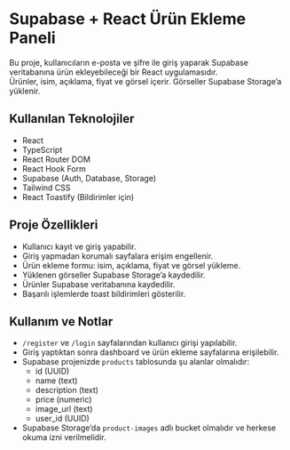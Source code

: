 # Supabase + React Ürün Ekleme Paneli

Bu proje, kullanıcıların e-posta ve şifre ile giriş yaparak Supabase veritabanına ürün ekleyebileceği bir React uygulamasıdır.  
Ürünler, isim, açıklama, fiyat ve görsel içerir. Görseller Supabase Storage’a yüklenir.

## Kullanılan Teknolojiler

- React  
- TypeScript  
- React Router DOM  
- React Hook Form  
- Supabase (Auth, Database, Storage)  
- Tailwind CSS  
- React Toastify (Bildirimler için)

## Proje Özellikleri

- Kullanıcı kayıt ve giriş yapabilir.  
- Giriş yapmadan korumalı sayfalara erişim engellenir.  
- Ürün ekleme formu: isim, açıklama, fiyat ve görsel yükleme.  
- Yüklenen görseller Supabase Storage’a kaydedilir.  
- Ürünler Supabase veritabanına kaydedilir.  
- Başarılı işlemlerde toast bildirimleri gösterilir.

## Kullanım ve Notlar

- `/register` ve `/login` sayfalarından kullanıcı girişi yapılabilir.  
- Giriş yaptıktan sonra dashboard ve ürün ekleme sayfalarına erişilebilir.  
- Supabase projenizde `products` tablosunda şu alanlar olmalıdır:  
  - id (UUID)  
  - name (text)  
  - description (text)  
  - price (numeric)  
  - image_url (text)  
  - user_id (UUID)  
- Supabase Storage’da `product-images` adlı bucket olmalıdır ve herkese okuma izni verilmelidir.  


